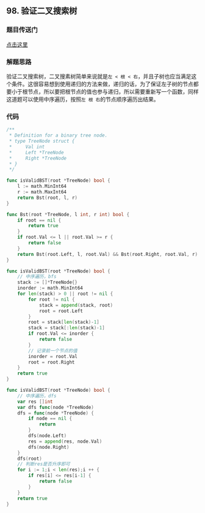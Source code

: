 ## 98. 验证二叉搜索树

### 题目传送门

[点击这里](https://leetcode.cn/problems/validate-binary-search-tree/)

### 解题思路

验证二叉搜索树，二叉搜素树简单来说就是`左 < 根 < 右`，并且子树也应当满足这个条件。这很容易想到使用递归的方法来做，递归的话，为了保证左子树的节点都要小于根节点，所以要把根节点的值也参与递归，所以需要重新写一个函数，同样这道题可以使用中序遍历，按照`左 根 右`的节点顺序遍历出结果。

### 代码

```go
/**
 * Definition for a binary tree node.
 * type TreeNode struct {
 *     Val int
 *     Left *TreeNode
 *     Right *TreeNode
 * }
 */

func isValidBST(root *TreeNode) bool {
    l := math.MinInt64
    r := math.MaxInt64
    return Bst(root, l, r)
}

func Bst(root *TreeNode, l int, r int) bool {
    if root == nil {
        return true
    }
    if root.Val <= l || root.Val >= r {
        return false
    }
    return Bst(root.Left, l, root.Val) && Bst(root.Right, root.Val, r)
}
```

```go
func isValidBST(root *TreeNode) bool {
	// 中序遍历，bfs
    stack := []*TreeNode{}
    inorder := math.MinInt64
    for len(stack) > 0 || root != nil {
        for root != nil {
            stack = append(stack, root)
            root = root.Left
        }
        root = stack[len(stack)-1]
        stack = stack[:len(stack)-1]
        if root.Val <= inorder {
            return false
        }
		// 记录前一个节点的值
        inorder = root.Val
        root = root.Right
    }
    return true
}
```

```go
func isValidBST(root *TreeNode) bool {
    // 中序遍历，dfs
    var res []int
    var dfs func(node *TreeNode) 
    dfs = func(node *TreeNode) {
        if node == nil {
            return
        }
        dfs(node.Left)
        res = append(res, node.Val)
        dfs(node.Right)
    }
    dfs(root)
    // 判断res是否升序即可
    for i := 1;i < len(res);i ++ {
        if res[i] <= res[i-1] {
            return false
        }
    }
    return true
}

```